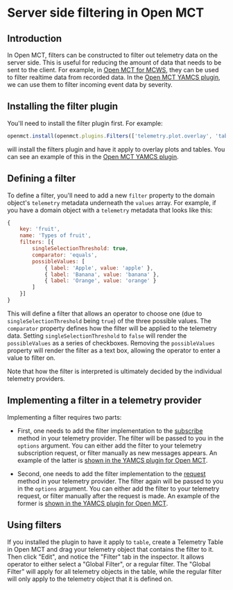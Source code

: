 
# Server side filtering in Open MCT

## Introduction

In Open MCT, filters can be constructed to filter out telemetry data on the server side. This is useful for reducing the amount of data that needs to be sent to the client. For example, in [Open MCT for MCWS](https://github.com/NASA-AMMOS/openmct-mcws/blob/e8846d325cc3f659d8ad58d1d24efaafbe2b6bb7/src/constants.js#L115), they can be used to filter realtime data from recorded data. In the [Open MCT YAMCS plugin](https://github.com/akhenry/openmct-yamcs/blob/9c4ed03e23848db3215fdb6a988ba34b445a3989/src/providers/events.js#L44), we can use them to filter incoming event data by severity.

## Installing the filter plugin

You'll need to install the filter plugin first. For example:

```js
openmct.install(openmct.plugins.Filters(['telemetry.plot.overlay', 'table']));
```

will install the filters plugin and have it apply to overlay plots and tables. You can see an example of this in the [Open MCT YAMCS plugin](https://github.com/akhenry/openmct-yamcs/blob/9c4ed03e23848db3215fdb6a988ba34b445a3989/example/index.js#L58).

## Defining a filter

To define a filter, you'll need to add a new `filter` property to the domain object's `telemetry` metadata underneath the `values` array. For example, if you have a domain object with a `telemetry` metadata that looks like this:

```js
{
    key: 'fruit',
    name: 'Types of fruit',
    filters: [{
        singleSelectionThreshold: true,
        comparator: 'equals',
        possibleValues: [
            { label: 'Apple', value: 'apple' },
            { label: 'Banana', value: 'banana' },
            { label: 'Orange', value: 'orange' }
        ]
    }]
}
```

This will define a filter that allows an operator to choose one (due to `singleSelectionThreshold` being `true`) of the three possible values. The `comparator` property defines how the filter will be applied to the telemetry data.
Setting `singleSelectionThreshold` to `false` will render the `possibleValues` as a series of checkboxes. Removing the `possibleValues` property will render the filter as a text box, allowing the operator to enter a value to filter on.

Note that how the filter is interpreted is ultimately decided by the individual telemetry providers.

## Implementing a filter in a telemetry provider

Implementing a filter requires two parts:

- First, one needs to add the filter implementation to the [subscribe](https://github.com/nasa/openmct/blob/5df7971438acb9e8b933edda2aed432b1b8bb27d/src/api/telemetry/TelemetryAPI.js#L366) method in your telemetry provider. The filter will be passed to you in the `options` argument. You can either add the filter to your telemetry subscription request, or filter manually as new messages appears. An example of the latter is [shown in the YAMCS plugin for Open MCT](https://github.com/akhenry/openmct-yamcs/blob/9c4ed03e23848db3215fdb6a988ba34b445a3989/src/providers/events.js#L95).

- Second, one needs to add the filter implementation to the [request](https://github.com/nasa/openmct/blob/5df7971438acb9e8b933edda2aed432b1b8bb27d/src/api/telemetry/TelemetryAPI.js#L318) method in your telemetry provider. The filter again will be passed to you in the `options` argument. You can either add the filter to your telemetry request, or filter manually after the request is made. An example of the former is [shown in the YAMCS plugin for Open MCT](https://github.com/akhenry/openmct-yamcs/blob/9c4ed03e23848db3215fdb6a988ba34b445a3989/src/providers/historical-telemetry-provider.js#L171).

## Using filters

If you installed the plugin to have it apply to `table`, create a Telemetry Table in Open MCT and drag your telemetry object that contains the filter to it. Then click "Edit", and notice the "Filter" tab in the inspector. It allows operator to either select a "Global Filter", or a regular filter. The "Global Filter" will apply for all telemetry objects in the table, while the regular filter will only apply to the telemetry object that it is defined on.